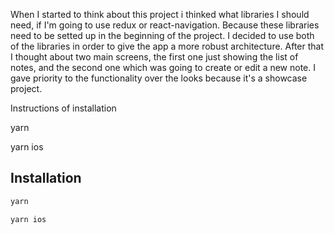 When I started to think about this project i thinked what libraries I should need, if I'm going to use redux or react-navigation. Because these libraries need to be setted up in the beginning of the project. I decided to use both of the libraries in order to give the app a more robust architecture. After that I thought about two main screens, the first one just showing the list of notes, and the second one which was going to create or edit a new note. I gave priority to the functionality over the looks because it's a showcase project.

Instructions of installation

yarn

yarn ios

## Installation

```bash
yarn

yarn ios
```
